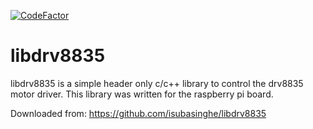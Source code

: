 [![CodeFactor](https://www.codefactor.io/repository/github/isubasinghe/libdrv8835/badge)](https://www.codefactor.io/repository/github/isubasinghe/libdrv8835)

# libdrv8835

libdrv8835 is a simple header only c/c++ library to control the drv8835 motor driver.
This library was written for the raspberry pi board.

Downloaded from: https://github.com/isubasinghe/libdrv8835
